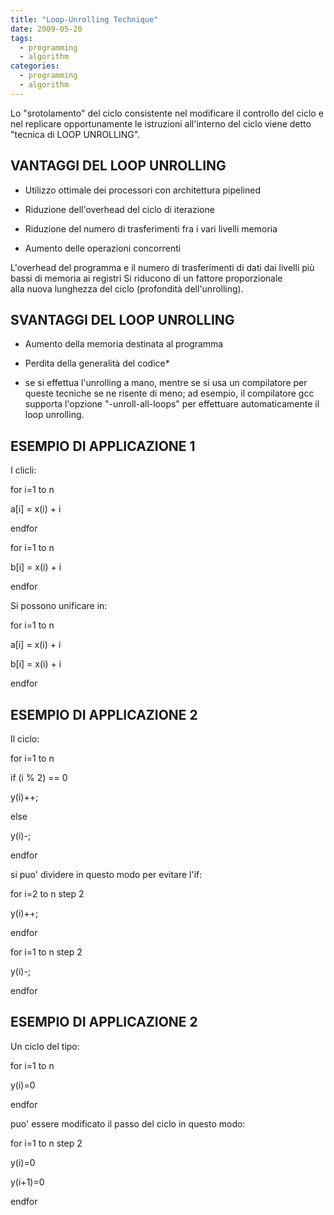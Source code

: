 ```yaml
---
title: "Loop-Unrolling Technique"
date: 2009-05-20
tags:
  - programming
  - algorithm
categories:
  - programming
  - algorithm
---
```

Lo "srotolamento" del ciclo consistente nel modificare il controllo del ciclo e nel replicare opportunamente le istruzioni all'interno del ciclo viene detto "tecnica di LOOP UNROLLING".

<!-- truncate -->

## VANTAGGI DEL LOOP UNROLLING

- Utilizzo ottimale dei processori con architettura pipelined

- Riduzione dell'overhead del ciclo di iterazione

- Riduzione del numero di trasferimenti fra i vari livelli memoria

- Aumento delle operazioni concorrenti

L'overhead del programma e il numero di trasferimenti di dati dai livelli più bassi di memoria ai registri Si riducono di un fattore proporzionale alla nuova lunghezza del ciclo (profondità dell'unrolling).

## SVANTAGGI DEL LOOP UNROLLING

- Aumento della memoria destinata al programma

- Perdita della generalità del codice*

* se si effettua l'unrolling a mano, mentre se si usa un compilatore per queste tecniche se ne risente di meno; ad esempio, il compilatore gcc supporta l'opzione "-unroll-all-loops" per effettuare automaticamente il loop unrolling.

## ESEMPIO DI APPLICAZIONE 1

I clicli:

for i=1 to n

a[i] = x(i) + i

endfor

for i=1 to n

b[i] = x(i) + i

endfor

Si possono unificare in:

for i=1 to n

a[i] = x(i) + i

b[i] = x(i) + i

endfor

## ESEMPIO DI APPLICAZIONE 2

Il ciclo:

for i=1 to n

if (i % 2) == 0

y(i)++;

else

y(i)-;

endfor

si puo' dividere in questo modo per evitare l'if:

for i=2 to n step 2

y(i)++;

endfor

for i=1 to n step 2

y(i)-;

endfor

## ESEMPIO DI APPLICAZIONE 2

Un ciclo del tipo:

for i=1 to n

y(i)=0

endfor

puo' essere modificato il passo del ciclo in questo modo:

for i=1 to n step 2

y(i)=0

y(i+1)=0

endfor
